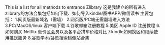 This is a list for all methods to entrance Zlibrary
这是我建立的所有进入zlibrary的方法合集包括如何下载、如何导入kindle/图书APP/微信读书
主要包括：
1.网页版最新域名（需墙）
2.网页版/PC端无需翻墙进入方法
3.PC/MacOS/linux 客户端下载
4.谷歌邮箱注册教程
5.美区 Apple ID 注册教程
6.如何购买 Netflix 低价区会员以及各平台拼车价格对比
7.kindle如何换区和继续使用推送服务
8.谷歌学术/谷歌搜索镜像站合集
